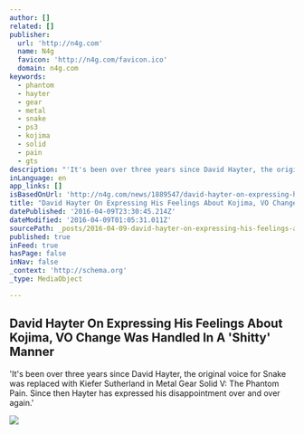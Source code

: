 ```yaml
---
author: []
related: []
publisher:
  url: 'http://n4g.com'
  name: N4g
  favicon: 'http://n4g.com/favicon.ico'
  domain: n4g.com
keywords:
  - phantom
  - hayter
  - gear
  - metal
  - snake
  - ps3
  - kojima
  - solid
  - pain
  - gts
description: "'It's been over three years since David Hayter, the original voice for Snake was replaced with Kiefer Sutherland in Metal Gear Solid V: The Phantom Pain. Since then Hayter has expressed his disappointment over and over again.'"
inLanguage: en
app_links: []
isBasedOnUrl: 'http://n4g.com/news/1889547/david-hayter-on-expressing-his-feelings-about-kojima-vo-change-was-handled-in-a-shitty-manner'
title: "David Hayter On Expressing His Feelings About Kojima, VO Change Was Handled In A 'Shitty' Manner"
datePublished: '2016-04-09T23:30:45.214Z'
dateModified: '2016-04-09T01:05:31.011Z'
sourcePath: _posts/2016-04-09-david-hayter-on-expressing-his-feelings-about-kojima-vo-cha.md
published: true
inFeed: true
hasPage: false
inNav: false
_context: 'http://schema.org'
_type: MediaObject

---
```

<article style=""><h1>David Hayter On Expressing His Feelings About Kojima, VO Change Was Handled In A 'Shitty' Manner</h1><p>'It's been over three years since David Hayter, the original voice for Snake was replaced with Kiefer Sutherland in Metal Gear Solid V: The Phantom Pain. Since then Hayter has expressed his disappointment over and over again.'</p><img src="http://s2.n4g.com/news/1889547_0.jpg" /></article>